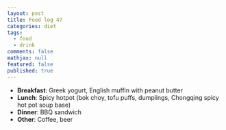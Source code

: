 ```yaml
---
layout: post
title: Food log 47
categories: diet
tags: 
  - food
  - drink
comments: false
mathjax: null
featured: false
published: true
---
```


* **Breakfast**: Greek yogurt, English muffin with peanut butter
* **Lunch**: Spicy hotpot (bok choy, tofu puffs, dumplings, Chongqing spicy hot pot soup base)
* **Dinner**: BBQ sandwich
* **Other**: Coffee, beer
